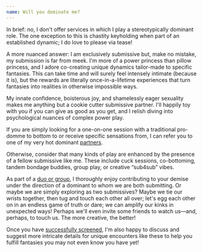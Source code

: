 ```yaml
---
name: Will you dominate me?
---
```


In brief: no, I don't offer services in which I play a stereotypically dominant role. The one exception to this is chastity keyholding when part of an established dynamic; I do love to please via tease!

A more nuanced answer: I am exclusively submissive but, make no mistake, my submission is far from meek. I'm more of a power princess than pillow princess, and I adore co-creating unique dynamics tailor-made to specific fantasies. This can take time and will surely feel intensely intimate (because it is), but the rewards are literally once-in-a-lifetime experiences that turn fantasies into realities in otherwise impossible ways.

My innate confidence, boisterous joy, and shamelessly eager sexuality makes me anything but a cookie cutter submissive partner. I'll happily toy with you if you can give as good as you get, and I relish diving into psychological nuances of complex power play.

If you are simply looking for a one-on-one session with a traditional pro-domme to bottom to or receive specific sensations from, I can refer you to one of my very hot dominant [partners](#friends).

Otherwise, consider that many kinds of play are enhanced by the presence of a fellow submissive like me. These include cuck sessions, co-bottoming, tandem bondage buddies, group play, or creative “sub4sub” vibes.

As part of a [duo or group](#friends), I thoroughly enjoy contributing to your demise under the direction of a dominant to whom we are both submitting. Or maybe we are simply exploring as two submissives? Maybe we tie our wrists together, then tug and touch each other all over; let's egg each other on in an endless game of truth or dare; we can amplify our kinks in unexpected ways! Perhaps we'll even invite some friends to watch us—and, perhaps, to touch us. The more creative, the better!

Once you have [successfully screened](#faq-how-do-i-pass-your-screening-process), I'm also happy to discuss and suggest more intricate details for unique encounters like these to help you fulfill fantasies you may not even know you have yet!
